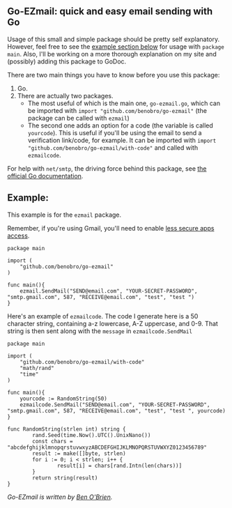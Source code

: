 ## Go-EZmail: quick and easy email sending with Go

Usage of this small and simple package should be pretty self explanatory. However, feel free to see the [example section below](#example) for usage with `package main`. Also, I'll be working on a more thorough explanation on my site and (possibly) adding this package to GoDoc.

There are two main things you have to know before you use this package:

1. Go. 
2. There are actually two packages. 
	* The most useful of which is the main one, `go-ezmail.go`, which can be imported with `import "github.com/benobro/go-ezmail"` (the package can be called with `ezmail`)
	* The second one adds an option for a code (the variable is called `yourcode`). This is useful if you'll be using the email to send a verification link/code, for example. It can be imported with `import "github.com/benobro/go-ezmail/with-code"` and called with `ezmailcode`. 


For help with `net/smtp`, the driving force behind this package, see [the official Go documentation](https://golang.org/pkg/net/smtp).

## Example:

This example is for the `ezmail` package.

Remember, if you're using Gmail, you'll need to enable [less secure apps access](https://support.google.com/accounts/answer/6010255?hl=en).
```
package main

import (
	"github.com/benobro/go-ezmail"
)

func main(){ 
	ezmail.SendMail("SEND@email.com", "YOUR-SECRET-PASSWORD", "smtp.gmail.com", 587, "RECEIVE@email.com", "test", "test ")
}

```

Here's an example of `ezmailcode`. The code I generate here is a 50 character string, containing a-z lowercase, A-Z uppercase, and 0-9. That string is then sent along with the `message` in `ezmailcode.SendMail`

```
package main

import (
	"github.com/benobro/go-ezmail/with-code"
	"math/rand"
	"time"
)

func main(){ 
	yourcode := RandomString(50)
	ezmailcode.SendMail("SEND@email.com", "YOUR-SECRET-PASSWORD", "smtp.gmail.com", 587, "RECEIVE@email.com", "test", "test ", yourcode)
}

func RandomString(strlen int) string {
        rand.Seed(time.Now().UTC().UnixNano())
        const chars = "abcdefghijklmnopqrstuvwxyzABCDEFGHIJKLMNOPQRSTUVWXYZ0123456789"
        result := make([]byte, strlen)
        for i := 0; i < strlen; i++ {
                result[i] = chars[rand.Intn(len(chars))]
        }
        return string(result)
}
```

_Go-EZmail is written by [Ben O'Brien](https://benobro.io)._ 

